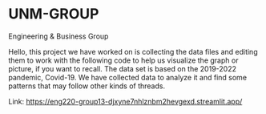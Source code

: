 # UNM-GROUP
Engineering & Business Group

Hello, this project we have worked on is collecting the data files and editing them to work with the following code to help us visualize the graph or picture, if you want to recall. The data set is based on the 2019-2022 pandemic, Covid-19. We have collected data to analyze it and find some patterns that may follow other kinds of threads.

Link: https://eng220-group13-djxyne7nhlznbm2hevgexd.streamlit.app/ 
